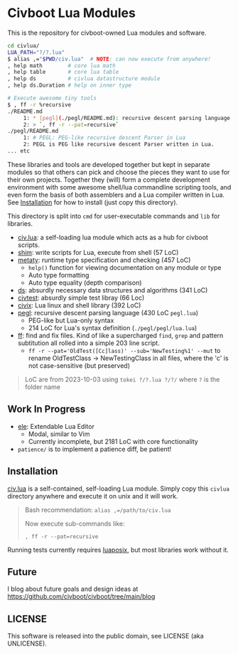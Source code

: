 # Civboot Lua Modules

This is the repository for civboot-owned Lua modules and software.

```bash
cd civlua/
LUA_PATH="?/?.lua"
$ alias ,="$PWD/civ.lua"  # NOTE: can now execute from anywhere!
, help math        # core lua math
, help table       # core lua table
, help ds          # civlua datastructure module
, help ds.Duration # help on inner type

# Execute awesome tiny tools
$ , ff -r %recursive
./README.md
     1: * [pegl](./pegl/README.md): recursive descent parsing language (430 LoC `pegl.lua`)
     2: > `, ff -r --pat=recursive`
./pegl/README.md
     1: # PEGL: PEG-like recursive descent Parser in Lua
     2: PEGL is PEG like recursive descent Parser written in Lua.
... etc
```

These libraries and tools are developed together but kept in separate modules so
that others can pick and choose the pieces they want to use for their own
projects. Together they (will) form a complete development environment with some
awesome shell/lua commandline scripting tools, and even form the basis of both assemblers and a Lua compiler written in Lua. See [Installation](#Installation)
for how to install (just copy this directory).

This directory is split into `cmd` for user-executable commands and `lib` for
libraries.

* [civ.lua](./civ.lua): a self-loading lua module which acts as
    a hub for civboot scripts.
* [shim](./lib/shim/README.md): write scripts for Lua, execute from shell (57 LoC)
* [metaty](./lib/metaty/README.md): runtime type specification and checking (457 LoC)
  * `help()` function for viewing documentation on any module or type
  * Auto type formatting
  * Auto type equality (depth comparison)
* [ds](./lib/ds/README.md): absurdly necessary data structures and algorithms (341 LoC)
* [civtest](./lib/civtest/README.md): absurdly simple test libray (66 Loc)
* [civix](./lib/civix/README.md): Lua linux and shell library (392 LoC) 
* [pegl](./lib/pegl/README.md): recursive descent parsing language (430 LoC `pegl.lua`)
  * PEG-like but Lua-only syntax
  * 214 LoC for Lua's syntax definition (`./pegl/pegl/lua.lua`)
* [ff](./cmd/ff/README.md): find and fix files. Kind of like a supercharged
  `find`, `grep` and pattern subtitution all rolled into a simple
  203 line script.
  * `ff -r --pat='OldTest([Cc]lass)' --sub='NewTesting%1' --mut`
    to rename OldTestClass -> NewTestingClass in all files,
    where the 'c' is not case-sensitive (but preserved)

> LoC are from 2023-10-03 using `tokei ?/?.lua ?/?/` where `?` is the folder name

## Work In Progress

* [ele](./cmd/ele/README.md): Extendable Lua Editor
  * Modal, similar to Vim
  * Currently incomplete, but 2181 LoC with core functionality
* `patience/` is to implement a patience diff, be patient!

## Installation
[civ.lua](./civ.lua) is a self-contained, self-loading Lua module.
Simply copy this `civlua` directory anywhere and execute it on
unix and it will work.

> Bash recommendation: `alias ,=/path/to/civ.lua`
>
> Now execute sub-commands like:
>
> `, ff -r --pat=recursive`

Running tests currently requires [luaposix], but most libraries work without it.

[luaposix]: https://github.com/luaposix/luaposix
## Future
I blog about future goals and design ideas at
https://github.com/civboot/civboot/tree/main/blog

## LICENSE

This software is released into the public domain, see LICENSE (aka UNLICENSE).
